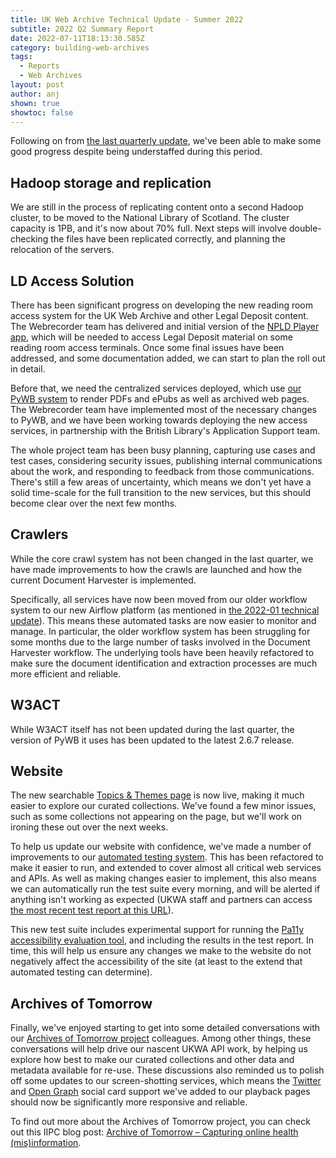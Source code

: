```yaml
---
title: UK Web Archive Technical Update - Summer 2022
subtitle: 2022 Q2 Summary Report
date: 2022-07-11T18:13:30.585Z
category: building-web-archives
tags:
  - Reports
  - Web Archives
layout: post
author: anj
shown: true
showtoc: false
---
```

Following on from [the last quarterly update](https://blogs.bl.uk/webarchive/2022/05/uk-web-archive-technical-update-spring-2022.html), we've been able to make some good progress despite being understaffed during this period.

## Hadoop storage and replication

We are still in the process of replicating content onto a second Hadoop cluster, to be moved to the National Library of Scotland.  The cluster capacity is 1PB, and it's now about 70% full. Next steps will involve double-checking the files have been replicated correctly, and planning the relocation of the servers.

## LD Access Solution

There has been significant progress on developing the new reading room access system for the UK Web Archive and other Legal Deposit content. The Webrecorder team has delivered and initial version of the [NPLD Player app](https://github.com/ukwa/npld-player), which will be needed to access Legal Deposit material on some reading room access terminals.  Once some final issues have been addressed, and some documentation added, we can start to plan the roll out in detail.

Before that, we need the centralized services deployed, which use [our PyWB system](https://github.com/ukwa/ukwa-pywb) to render PDFs and ePubs as well as archived web pages. The Webrecorder team have implemented most of the necessary changes to PyWB, and we have been working towards deploying the new access services, in partnership with the British Library's Application Support team.

The whole project team has been busy planning, capturing use cases and test cases, considering security issues, publishing internal communications about the work, and responding to feedback from those communications. There's still a few areas of uncertainty, which means we don't yet have a solid time-scale for the full transition to the new services, but this should become clear over the next few months.

## Crawlers

While the core crawl system has not been changed in the last quarter, we have made improvements to how the crawls are launched and how the current Document Harvester is implemented.

Specifically, all services have now been moved from our older workflow system to our new Airflow platform (as mentioned in [the 2022-01 technical update](https://blogs.bl.uk/webarchive/2022/01/ukwa-2021-technical-update.html)).  This means these automated tasks are now easier to monitor and manage.  In particular, the older workflow system has been struggling for some months due to the large number of tasks involved in the Document Harvester workflow. The underlying tools have been heavily refactored to make sure the document identification and extraction processes are much more efficient and reliable.

## W3ACT

While W3ACT itself has not been updated during the last quarter, the version of PyWB it uses has been updated to the latest 2.6.7 release.

## Website

The new searchable [Topics & Themes page](https://www.webarchive.org.uk/en/ukwa/category) is now live, making it much easier to explore our curated collections. We've found a few minor issues, such as some collections not appearing on the page, but we'll work on ironing these out over the next weeks.

To help us update our website with confidence, we've made a number of improvements to our [automated testing system](https://github.com/ukwa/docker-robot-framework#readme).  This has been refactored to make it easier to run, and extended to cover almost all critical web services and APIs. As well as making changes easier to implement, this also means we can automatically run the test suite every morning, and will be alerted if anything isn't working as expected (UKWA staff and partners can access [the most recent test report at this URL](https://www.webarchive.org.uk/act/static/test-reports/prod/report.html)).

This new test suite includes experimental support for running the [Pa11y accessibility evaluation tool](https://pa11y.org/), and including the results in the test report.  In time, this will help us ensure any changes we make to the website do not negatively affect the accessibility of the site (at least to the extend that automated testing can determine).

## Archives of Tomorrow

Finally, we've enjoyed starting to get into some detailed conversations with our [Archives of Tomorrow project](https://www.nls.uk/about-us/working-with-others/archive-of-tomorrow/) colleagues.  Among other things, these conversations will help drive our nascent UKWA API work, by helping us explore how best to make our curated collections and other data and metadata available for re-use. These discussions also reminded us to polish off some updates to our screen-shotting services, which means the [Twitter](https://developer.twitter.com/en/docs/twitter-for-websites/cards/overview/abouts-cards) and [Open Graph](https://ogp.me/) social card support we've added to our playback pages should now be significantly more responsive and reliable.

To find out more about the Archives of Tomorrow project, you can check out this IIPC blog post: [Archive of Tomorrow – Capturing online health (mis)information](https://netpreserveblog.wordpress.com/2022/04/21/archive-of-tomorrow-capturing-online-health-misinformation/).

